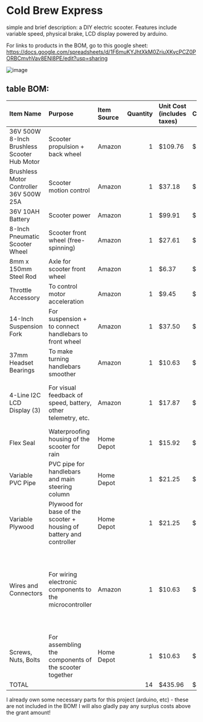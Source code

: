 # Cold Brew Express

simple and brief description: a DIY electric scooter. Features include variable speed, physical brake, LCD display powered by arduino.

For links to products in the BOM, go to this google sheet: https://docs.google.com/spreadsheets/d/1F6muKYJhtXkM0ZriuXKycPCZ0PORBCmvhVav8ENI8PE/edit?usp=sharing

![image](https://github.com/user-attachments/assets/0cfb275e-d576-4ca0-93fb-131b6afa2a01)

## table BOM:

| Item Name                                                                                               | Purpose                                                             | Item Source   |   Quantity | Unit Cost (includes taxes)   | Cost    | Notes                                                                                       |
|:--------------------------------------------------------------------------------------------------------|:--------------------------------------------------------------------|:--------------|-----------:|:-----------------------------|:--------|:--------------------------------------------------------------------------------------------|
| 36V 500W 8-Inch Brushless Scooter Hub Motor                                                             | Scooter propulsion + back wheel                                     | Amazon        |          1 | $109.76                      | $109.76 |                                                                                          |
| Brushless Motor Controller 36V 500W 25A                                                                 | Scooter motion control                                              | Amazon        |          1 | $37.18                       | $37.18  |                                                                                          |
| 36V 10AH Battery                                                                                        | Scooter power                                                       | Amazon        |          1 | $99.91                       | $99.91  |                                                                                          |
| 8-Inch Pneumatic Scooter Wheel                                                                          | Scooter front wheel (free-spinning)                                 | Amazon        |          1 | $27.61                       | $27.61  |                                                                                          |
| 8mm x 150mm Steel Rod                                                                                   | Axle for scooter front wheel                                        | Amazon        |          1 | $6.37                        | $6.37   |                                                                                          |
| Throttle Accessory                                                                                      | To control motor acceleration                                       | Amazon        |          1 | $9.45                        | $9.45   |                                                                                          |
| 14-Inch Suspension Fork                                                                                 | For suspension + to connect handlebars to front wheel               | Amazon        |          1 | $37.50                       | $37.50  |                                                                                          |
| 37mm Headset Bearings                                                                                   | To make turning handlebars smoother                                 | Amazon        |          1 | $10.63                       | $10.63  |                                                                                          |
| 4-Line I2C LCD Display (3)                                                                              | For visual feedback of speed, battery, other telemetry, etc.        | Amazon        |          1 | $17.87                       | $17.87  | better value than a 1-pack + just in case something goes wrong                              |
| Flex Seal                                                                                               | Waterproofing housing of the scooter for rain                       | Home Depot    |          1 | $15.92                       | $15.92  |                                                                                          |
| Variable PVC Pipe                                                                                       | PVC pipe for handlebars and main steering column                    | Home Depot    |          1 | $21.25                       | $21.25  |                                                                                          |
| Variable Plywood                                                                                        | Plywood for base of the scooter + housing of battery and controller | Home Depot    |          1 | $21.25                       | $21.25  |                                                                                          |
| Wires and Connectors                                                                                    | For wiring electronic components to the microcontroller             | Amazon        |          1 | $10.63                       | $10.63  | primarily JST-SM connectors, jumper wires, bullet-spade connectors. will purchase as needed |
| Screws, Nuts, Bolts                                                                                     | For assembling the components of the scooter together               | Home Depot    |          1 | $10.63                       | $10.63  |                                                                                          |
| TOTAL                                                                                                   |                                                                  |            |         14 | $435.96                      | $435.96 |                                                                                          |


I already own some necessary parts for this project (arduino, etc) - these are not included in the BOM! I will also gladly pay any surplus costs above the grant amount! 


